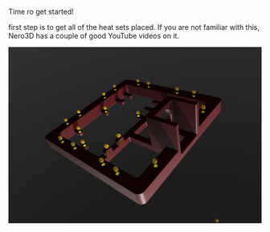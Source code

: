 Time ro get started! 

first step is to get all of the heat sets placed.  If you are not familiar with this, Nero3D has a couple of good YouTube videos on it. 

![Instructions](Step1.png)
